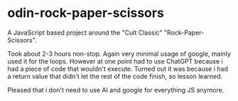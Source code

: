 # odin-rock-paper-scissors

A JavaScript based project around the "Cult Classic" "Rock-Paper-Scissors".

Took about 2-3 hours non-stop. Again very minimal usage of google, mainly used it for the loops. However at one point had to use ChatGPT because i had a piece of code that wouldn't execute. Turned out it was because i had a return value that didn't let the rest of the code finish, so lesson learned.

Pleased that i don't need to use AI and google for everything JS anymore.